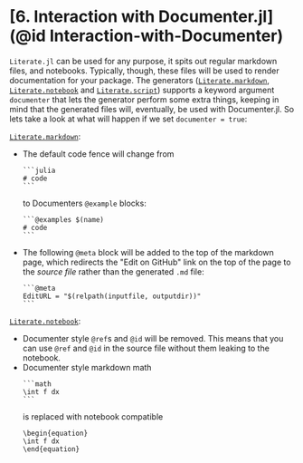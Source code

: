 # [**6.** Interaction with Documenter.jl](@id Interaction-with-Documenter)

`Literate.jl` can be used for any purpose, it spits out regular markdown files,
and notebooks. Typically, though, these files will be used to render documentation
for your package. The generators ([`Literate.markdown`](@ref), [`Literate.notebook`](@ref)
and [`Literate.script`](@ref)) supports a keyword argument `documenter` that lets
the generator perform some extra things, keeping in mind that the generated files will,
eventually, be used with Documenter.jl. So lets take a look at what will happen
if we set `documenter = true`:

[`Literate.markdown`](@ref):
- The default code fence will change from
  ````
  ```julia
  # code
  ```
  ````
  to Documenters `@example` blocks:
  ````
  ```@examples $(name)
  # code
  ```
  ````
- The following `@meta` block will be added to the top of the markdown page,
  which redirects the "Edit on GitHub" link on the top of the page to the
  *source file* rather than the generated `.md` file:
  ````
  ```@meta
  EditURL = "$(relpath(inputfile, outputdir))"
  ```
  ````

[`Literate.notebook`](@ref):
- Documenter style `@ref`s and `@id` will be removed. This means that you can use
  `@ref` and `@id` in the source file without them leaking to the notebook.
- Documenter style markdown math
  ````
  ```math
  \int f dx
  ```
  ````
  is replaced with notebook compatible
  ```
  \begin{equation}
  \int f dx
  \end{equation}
  ```
